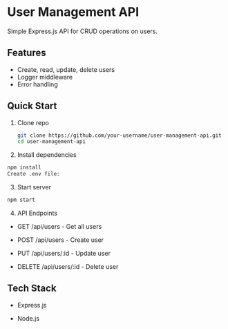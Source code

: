 # User Management API

Simple Express.js API for CRUD operations on users.

## Features
- Create, read, update, delete users
- Logger middleware
- Error handling

## Quick Start
1. Clone repo
   ```bash
   git clone https://github.com/your-username/user-management-api.git
   cd user-management-api
   ```
2. Install dependencies

```bash
npm install
Create .env file:
```
3. Start server

```bash
npm start
```

4. API Endpoints
* GET /api/users - Get all users

* POST /api/users - Create user

* PUT /api/users/:id - Update user

* DELETE /api/users/:id - Delete user

## Tech Stack
* Express.js

* Node.js